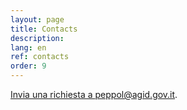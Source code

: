 ```yaml
---
layout: page
title: Contacts
description: 
lang: en
ref: contacts
order: 9
---
```


[Invia una richiesta a peppol@agid.gov.it](mailto:peppol@agid.gov.it?subject=%5Bpeppol.agid.gov.it%5D%20Richiesta%20informazioni).